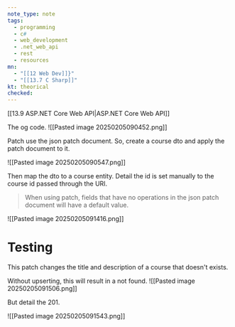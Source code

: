 ```yaml
---
note_type: note
tags:
  - programming
  - c#
  - web_development
  - .net_web_api
  - rest
  - resources
mn:
  - "[[12 Web Dev]]}"
  - "[[13.7 C Sharp]]"
kt: theorical
checked:
---
```

[[13.9 ASP.NET Core Web API|ASP.NET Core Web API]]

The og code.
![[Pasted image 20250205090452.png]]

Patch use the json patch document. So, create a course dto and apply the patch document to it.

![[Pasted image 20250205090547.png]]

Then map the dto to a course entity. Detail the id is set manually to the course id passed through the URI. 

>When using patch, fields that have no operations in the json patch document will have a default value.

![[Pasted image 20250205091416.png]]

# Testing
 This patch changes the title and description of a course that doesn't exists.

Without upserting, this will result in a not found.
![[Pasted image 20250205091506.png]]

But detail the 201.

![[Pasted image 20250205091543.png]]

